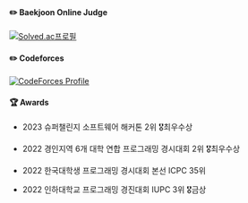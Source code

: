 <h4> ✏️ Baekjoon Online Judge </h4>
  
[![Solved.ac프로필](http://mazassumnida.wtf/api/v2/generate_badge?boj=pseong)](https://solved.ac/pseong)
<h4> ✏️ Codeforces </h4>
  
[![CodeForces Profile](https://cf.leed.at?id=pseong)](https://codeforces.com/profile/pseong)
<h4> 🏆 Awards </h4>
  
- 2023 슈퍼챌린지 소프트웨어 해커톤 2위 🎖️최우수상
  
- 2022 경인지역 6개 대학 연합 프로그래밍 경시대회 2위 🎖️최우수상
  
- 2022 한국대학생 프로그래밍 경시대회 본선 ICPC 35위
  
- 2022 인하대학교 프로그래밍 경진대회 IUPC 3위 🎖️금상

